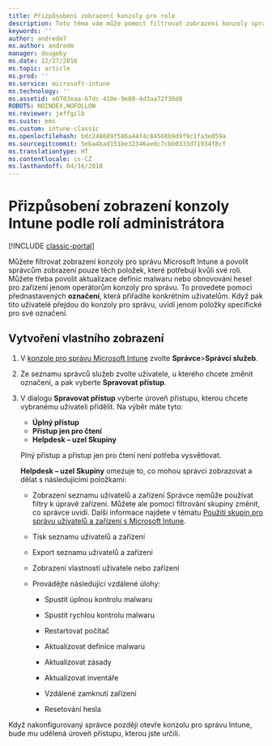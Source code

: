 ```yaml
---
title: Přizpůsobení zobrazení konzoly pro role
description: Toto téma vám může pomoct filtrovat zobrazení konzoly správce Intune a povolit správcům zobrazení pouze těch položek, které potřebují kvůli své roli.
keywords: ''
author: andredm7
ms.author: andredm
manager: dougeby
ms.date: 12/27/2016
ms.topic: article
ms.prod: ''
ms.service: microsoft-intune
ms.technology: ''
ms.assetid: e0783eaa-67dc-410e-9e80-4d3aa72f36d8
ROBOTS: NOINDEX,NOFOLLOW
ms.reviewer: jeffgilb
ms.suite: ems
ms.custom: intune-classic
ms.openlocfilehash: bdc248689f586a44f4c84568b9d9f9c1fa3e059a
ms.sourcegitcommit: 5eba4bad151be32346aedc7cbb0333d71934f8cf
ms.translationtype: HT
ms.contentlocale: cs-CZ
ms.lasthandoff: 04/16/2018
---
```

# <a name="customize-intune-console-views-according-to-admin-roles"></a>Přizpůsobení zobrazení konzoly Intune podle rolí administrátora

[!INCLUDE [classic-portal](../includes/classic-portal.md)]

Můžete filtrovat zobrazení konzoly pro správu Microsoft Intune a povolit správcům zobrazení pouze těch položek, které potřebují kvůli své roli. Můžete třeba povolit aktualizace definic malwaru nebo obnovování hesel pro zařízení jenom operátorům konzoly pro správu. To provedete pomocí přednastavených **označení**, která přiřadíte konkrétním uživatelům. Když pak tito uživatelé přejdou do konzoly pro správu, uvidí jenom položky specifické pro své označení.

## <a name="to-create-a-custom-view"></a>Vytvoření vlastního zobrazení

1. V [konzole pro správu Microsoft Intune](https://manage.microsoft.com) zvolte **Správce**&gt;**Správci služeb**.

2. Ze seznamu správců služeb zvolte uživatele, u kterého chcete změnit označení, a pak vyberte **Spravovat přístup**.

3. V dialogu **Spravovat přístup** vyberte úroveň přístupu, kterou chcete vybranému uživateli přidělit. Na výběr máte tyto:

   -   **Úplný přístup**
   -   **Přístup jen pro čtení**
   -   **Helpdesk – uzel Skupiny**

   Plný přístup a přístup jen pro čtení není potřeba vysvětlovat. <!--- **Helpdesk - Groups Node** allows users to choose from one of the following designations that provide custom levels of access to the Intune admin console:--->

   **Helpdesk – uzel Skupiny** omezuje to, co mohou správci zobrazovat a dělat s následujícími položkami:

   -   Zobrazení seznamu uživatelů a zařízení Správce nemůže používat filtry k úpravě zařízení. Můžete ale pomocí filtrování skupiny změnit, co správce uvidí. Další informace najdete v tématu [Použití skupin pro správu uživatelů a zařízení s Microsoft Intune](use-groups-to-manage-users-and-devices-with-microsoft-intune.md).

   -   Tisk seznamu uživatelů a zařízení

   -   Export seznamu uživatelů a zařízení

   -   Zobrazení vlastností uživatele nebo zařízení

   -   Provádějte následující vzdálené úlohy:

       -   Spustit úplnou kontrolu malwaru

       -   Spustit rychlou kontrolu malwaru

       -   Restartovat počítač

       -   Aktualizovat definice malwaru

       -   Aktualizovat zásady

       -   Aktualizovat inventáře

       -   Vzdálené zamknutí zařízení

       -   Resetování hesla

Když nakonfigurovaný správce později otevře konzolu pro správu Intune, bude mu udělená úroveň přístupu, kterou jste určili.
